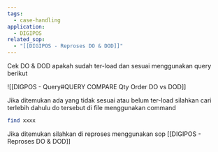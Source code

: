 ```yaml
---
tags:
  - case-handling
application:
  - DIGIPOS
related_sop:
  - "[[DIGIPOS - Reproses DO & DOD]]"
---
```

Cek DO  & DOD apakah sudah ter-load dan sesuai menggunakan query berikut 

![[DIGPOS - Query#QUERY COMPARE Qty Order DO vs DOD]]

Jika ditemukan ada yang tidak sesuai atau belum ter-load silahkan cari terlebih dahulu do tersebut di file menggunakan command 

```bash
find xxxx
```

Jika ditemukan silahkan di reproses menggunakan sop [[DIGIPOS - Reproses DO & DOD]]